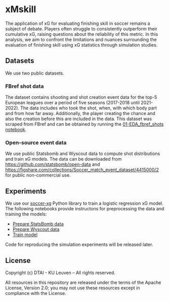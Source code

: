 # xMskill

The application of xG for evaluating finishing skill in soccer remains a subject of debate. Players often struggle to consistently outperform their cumulative xG, raising questions about the reliability of this metric. In this analysis, we aim to confront the limitations and nuances surrounding the evaluation of finishing skill using xG statistics through simulation studies. 

## Datasets

We use two public datasets.

### FBref shot data

The dataset contains shooting and shot creation event data for the top-5 European leagues over a period of five seasons (2017-2018 until 2021-2022). The data includes who took the shot, when, with which body part and from how far away. Additionally, the player creating the chance and also the creation before this are included in the data. This dataset was scraped from FBref and can be obtained by running the [01-EDA_fbref_shots notebook](01-EDA_fbref_shots.ipynb).

###  Open-source event data

We use public Statsbomb and Wyscout data to compute shot distributions and train xG models. The data can be downloaded from <https://github.com/statsbomb/open-data> and <https://figshare.com/collections/Soccer_match_event_dataset/4415000/2> for public non-commercial use. 

## Experiments

We use our [soccer-xg](https://github.com/ML-KULeuven/soccer_xg) Python library to train a logistic regression xG model. The following notebooks provide instructons for preprocessing the data and training the models:

- [Prepare StatsBomb data](https://github.com/ML-KULeuven/soccer_xg/blob/master/notebooks/1-load-and-convert-statsbomb-data.ipynb)
- [Prepare Wyscout data](https://github.com/ML-KULeuven/soccer_xg/blob/master/notebooks/1-load-and-convert-wyscout-data.ipynb)
- [Train model](https://github.com/ML-KULeuven/soccer_xg/blob/master/notebooks/2-basic-usage.ipynb)

Code for reproducing the simulation experiments will be released later.

## License

Copyright (c) DTAI - KU Leuven – All rights reserved.

All resources in this repository are released under the terms of the Apache License, Version 2.0;
you may not use these resources except in compliance with the License.
